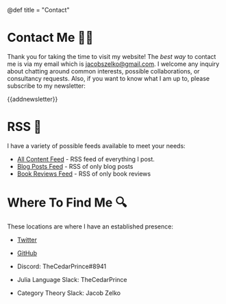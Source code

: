 @def title = "Contact"

# Contact Me 🙋‍♂

Thank you for taking the time to visit my website!
The _best way_ to contact me is via my email which is [jacobszelko@gmail.com](mailto:jacobszelko@gmail).
I welcome any inquiry about chatting around common interests, possible collaborations, or consultancy requests.
Also, if you want to know what I am up to, please subscribe to my newsletter: 

{{addnewsletter}}

# RSS :satellite:

I have a variety of possible feeds available to meet your needs:

- [All Content Feed](https://jacobzelko.com/feed.xml) - RSS feed of everything I post.
- [Blog Posts Feed](https://jacobzelko.com/tag/blog/feed.xml) - RSS of only blog posts
- [Book Reviews Feed](https://jacobzelko.com/tag/book/feed.xml) - RSS of only book reviews

<!--TODO: Add news letter archive RSS-->

# Where To Find Me :mag:

These locations are where I have an established presence:

- [Twitter](https://twitter.com/Jacob_Zelko)

- [GitHub](https://github.com/TheCedarPrince)

- Discord: TheCedarPrince#8941

- Julia Language Slack: TheCedarPrince

- Category Theory Slack: Jacob Zelko
